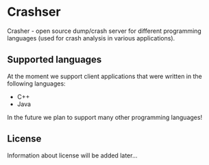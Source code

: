 # Crashser
Crasher - open source dump/crash server for different 
programming languages (used for crash analysis in various 
applications). 

## Supported languages

At the moment we support client applications that were 
written in the following languages:

 - C++
 - Java

In the future we plan to support many other 
programming languages!

## License

Information about license will be added later...